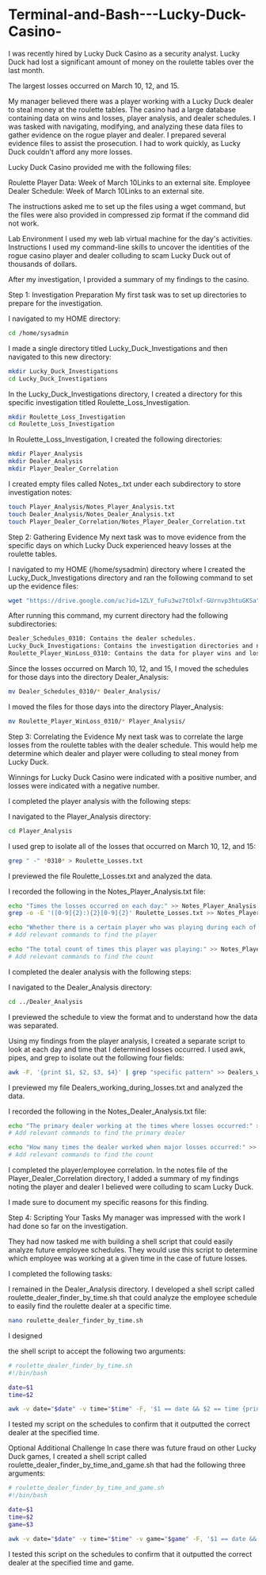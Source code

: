 # Terminal-and-Bash---Lucky-Duck-Casino-


I was recently hired by Lucky Duck Casino as a security analyst.
Lucky Duck had lost a significant amount of money on the roulette tables over the last month.

The largest losses occurred on March 10, 12, and 15.

My manager believed there was a player working with a Lucky Duck dealer to steal money at the roulette tables.
The casino had a large database containing data on wins and losses, player analysis, and dealer schedules.
I was tasked with navigating, modifying, and analyzing these data files to gather evidence on the rogue player and dealer.
I prepared several evidence files to assist the prosecution.
I had to work quickly, as Lucky Duck couldn't afford any more losses.

Lucky Duck Casino provided me with the following files:

Roulette Player Data: Week of March 10Links to an external site.
Employee Dealer Schedule: Week of March 10Links to an external site.

The instructions asked me to set up the files using a wget command, but the files were also provided in compressed zip format if the command did not work.

Lab Environment
I used my web lab virtual machine for the day's activities.
Instructions
I used my command-line skills to uncover the identities of the rogue casino player and dealer colluding to scam Lucky Duck out of thousands of dollars.

After my investigation, I provided a summary of my findings to the casino.

Step 1: Investigation Preparation
My first task was to set up directories to prepare for the investigation.



I navigated to my HOME directory:

```bash
cd /home/sysadmin
```

I made a single directory titled Lucky_Duck_Investigations and then navigated to this new directory:

```bash
mkdir Lucky_Duck_Investigations
cd Lucky_Duck_Investigations
```

In the Lucky_Duck_Investigations directory, I created a directory for this specific investigation titled Roulette_Loss_Investigation.

```bash
mkdir Roulette_Loss_Investigation
cd Roulette_Loss_Investigation
```

In Roulette_Loss_Investigation, I created the following directories:

```bash
mkdir Player_Analysis
mkdir Dealer_Analysis
mkdir Player_Dealer_Correlation
```

I created empty files called Notes_<Directory Name>.txt under each subdirectory to store investigation notes:

```bash
touch Player_Analysis/Notes_Player_Analysis.txt
touch Dealer_Analysis/Notes_Dealer_Analysis.txt
touch Player_Dealer_Correlation/Notes_Player_Dealer_Correlation.txt
```

Step 2: Gathering Evidence
My next task was to move evidence from the specific days on which Lucky Duck experienced heavy losses at the roulette tables.

I navigated to my HOME (/home/sysadmin) directory where I created the Lucky_Duck_Investigations directory and ran the following command to set up the evidence files:

```bash
wget "https://drive.google.com/uc?id=1ZLY_fuFu3wz7tOlxf-GUrnvp3htuGKSa" -O 3-HW-setup-evidence && chmod +x ./3-HW-setup-evidence && ./3-HW-setup-evidence
```

After running this command, my current directory had the following subdirectories:

```bash
Dealer_Schedules_0310: Contains the dealer schedules.
Lucky_Duck_Investigations: Contains the investigation directories and notes files I created.
Roulette_Player_WinLoss_0310: Contains the data for player wins and losses.
```

Since the losses occurred on March 10, 12, and 15, I moved the schedules for those days into the directory Dealer_Analysis:

```bash
mv Dealer_Schedules_0310/* Dealer_Analysis/
```

I moved the files for those days into the directory Player_Analysis:

```bash
mv Roulette_Player_WinLoss_0310/* Player_Analysis/
```

Step 3: Correlating the Evidence
My next task was to correlate the large losses from the roulette tables with the dealer schedule. This would help me determine which dealer and player were colluding to steal money from Lucky Duck.


Winnings for Lucky Duck Casino were indicated with a positive number, and losses were indicated with a negative number.

I completed the player analysis with the following steps:

I navigated to the Player_Analysis directory:

```bash
cd Player_Analysis
```

I used grep to isolate all of the losses that occurred on March 10, 12, and 15:

```bash
grep " -" *0310* > Roulette_Losses.txt
```

I previewed the file Roulette_Losses.txt and analyzed the data.

I recorded the following in the Notes_Player_Analysis.txt file:

```bash
echo "Times the losses occurred on each day:" >> Notes_Player_Analysis.txt
grep -o -E '([0-9]{2}:){2}[0-9]{2}' Roulette_Losses.txt >> Notes_Player_Analysis.txt

echo "Whether there is a certain player who was playing during each of those times:" >> Notes_Player_Analysis.txt
# Add relevant commands to find the player

echo "The total count of times this player was playing:" >> Notes_Player_Analysis.txt
# Add relevant commands to find the count
```

I completed the dealer analysis with the following steps:

I navigated to the Dealer_Analysis directory:

```bash
cd ../Dealer_Analysis
```

I previewed the schedule to view the format and to understand how the data was separated.

Using my findings from the player analysis, I created a separate script to look at each day and time that I determined losses occurred. I used awk, pipes, and grep to isolate out the following four fields:

```bash
awk -F, '{print $1, $2, $3, $4}' | grep "specific pattern" >> Dealers_working_during_losses.txt
```

I previewed my file Dealers_working_during_losses.txt and analyzed the data.

I recorded the following in the Notes_Dealer_Analysis.txt file:

```bash
echo "The primary dealer working at the times where losses occurred:" >> Notes_Dealer_Analysis.txt
# Add relevant commands to find the primary dealer

echo "How many times the dealer worked when major losses occurred:" >> Notes_Dealer_Analysis.txt
# Add relevant commands to find the count
```

I completed the player/employee correlation. In the notes file of the Player_Dealer_Correlation directory, I added a summary of my findings noting the player and dealer I believed were colluding to scam Lucky Duck.

I made sure to document my specific reasons for this finding.

Step 4: Scripting Your Tasks
My manager was impressed with the work I had done so far on the investigation.

They had now tasked me with building a shell script that could easily analyze future employee schedules. They would use this script to determine which employee was working at a given time in the case of future losses.

I completed the following tasks:

I remained in the Dealer_Analysis directory. I developed a shell script called roulette_dealer_finder_by_time.sh that could analyze the employee schedule to easily find the roulette dealer at a specific time.

```bash
nano roulette_dealer_finder_by_time.sh
```

I designed

 the shell script to accept the following two arguments:

```bash
# roulette_dealer_finder_by_time.sh
#!/bin/bash

date=$1
time=$2

awk -v date="$date" -v time="$time" -F, '$1 == date && $2 == time {print $3, $4}' employee_schedule.csv
```

I tested my script on the schedules to confirm that it outputted the correct dealer at the specified time.

Optional Additional Challenge
In case there was future fraud on other Lucky Duck games, I created a shell script called roulette_dealer_finder_by_time_and_game.sh that had the following three arguments:

```bash
# roulette_dealer_finder_by_time_and_game.sh
#!/bin/bash

date=$1
time=$2
game=$3

awk -v date="$date" -v time="$time" -v game="$game" -F, '$1 == date && $2 == time && $4 == game {print $3, $4}' employee_schedule.csv
```

I tested this script on the schedules to confirm that it outputted the correct dealer at the specified time and game.
